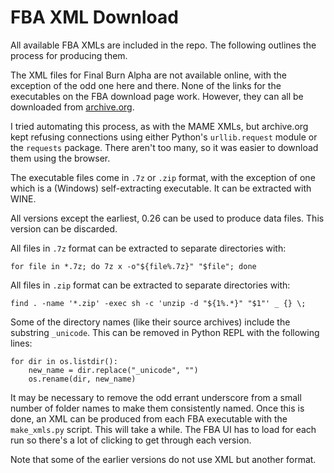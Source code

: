 # FBA XML Download

All available FBA XMLs are included in the repo. The following outlines the process for producing them.

The XML files for Final Burn Alpha are not available online, with the exception of the odd one here and there. None of the links for the executables on the FBA download page work. However, they can all be downloaded from [archive.org](https://web.archive.org/web/20210419143200/https://www.fbalpha.com/downloads/).

I tried automating this process, as with the MAME XMLs, but archive.org kept refusing connections using either Python's `urllib.request` module or the `requests` package. There aren't too many, so it was easier to download them using the browser.

The executable files come in `.7z` or `.zip` format, with the exception of one which is a (Windows) self-extracting executable. It can be extracted with WINE.

All versions except the earliest, 0.26 can be used to produce data files. This version can be discarded.

All files in `.7z` format can be extracted to separate directories with:

```
for file in *.7z; do 7z x -o"${file%.7z}" "$file"; done
```

All files in `.zip` format can be extracted to separate directories with:

```
find . -name '*.zip' -exec sh -c 'unzip -d "${1%.*}" "$1"' _ {} \;
```

Some of the directory names (like their source archives) include the substring `_unicode`. This can be removed in Python REPL with the following lines:

```
for dir in os.listdir():
    new_name = dir.replace("_unicode", "")
    os.rename(dir, new_name)
```

It may be necessary to remove the odd errant underscore from a small number of folder names to make them consistently named. Once this is done, an XML can be produced from each FBA executable with the `make_xmls.py` script. This will take a while. The FBA UI has to load for each run so there's a lot of clicking to get through each version.

Note that some of the earlier versions do not use XML but another format.
